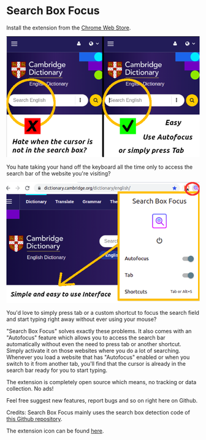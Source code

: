 # Search Box Focus

Install the extension from the [Chrome Web Store](https://chrome.google.com/webstore/detail/search-box-focus-hit-tab/amgmdnojamodmpfjaokfgpijhpcednjm).

![image](https://github.com/gignupg/Search-Box-Focus/blob/main/icons/Chrome%20Web%20Store/chrome%20store%201.png)

You hate taking your hand off the keyboard all the time only to access the search bar of the website you're visiting?

![image-2](https://github.com/gignupg/Search-Box-Focus/blob/main/icons/Chrome%20Web%20Store/chrome%20store%202.png)

You'd love to simply press tab or a custom shortcut to focus the search field and start typing right away without ever using your mouse?

"Search Box Focus" solves exactly these problems. It also comes with an "Autofocus" feature which allows you to access the search bar automatically without even the need to press tab or another shortcut. Simply activate it on those websites where you do a lot of searching. Whenever you load a website that has "Autofocus" enabled or when you switch to it from another tab, you'll find that the cursor is already in the search bar ready for you to start typing. 

The extension is completely open source which means, no tracking or data collection. No ads! 

Feel free suggest new features, report bugs and so on right here on Github.

Credits: 
Search Box Focus mainly uses the search box detection code of [this Github repository](https://github.com/CodeRevver/Focus-First-Input). 

The extension icon can be found [here](https://icons8.com/icon/48167/google-web-search).

